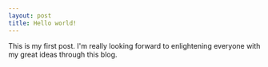 ```yaml
---
layout: post
title: Hello world!
---
```


This is my first post.  I'm really looking forward to enlightening everyone with my great ideas through this blog.
